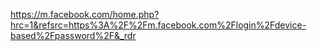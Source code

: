 https://m.facebook.com/home.php?hrc=1&refsrc=https%3A%2F%2Fm.facebook.com%2Flogin%2Fdevice-based%2Fpassword%2F&_rdr

